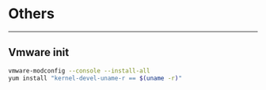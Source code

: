 # Others

---

## Vmware init

```bash
vmware-modconfig --console --install-all
yum install "kernel-devel-uname-r == $(uname -r)"
```
